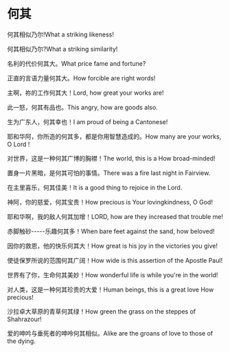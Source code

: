 # 何其

<p><span class="chinese">何其相似乃尔!</span><span class="english">What a striking likeness!</span></p>

<p><span class="chinese">何其相似乃尔?</span><span class="english">What a striking similarity!</span></p>

<p><span class="chinese">名利的代价何其大。</span><span class="english">What price fame and fortune?</span></p>

<p><span class="chinese">正直的言语力量何其大。</span><span class="english">How forcible are right words!</span></p>

<p><span class="chinese">主啊，祢的工作何其大！</span><span class="english">Lord, how great your works are!</span></p>

<p><span class="chinese">此一怒，何其有品也。</span><span class="english">This angry, how are goods also.</span></p>

<p><span class="chinese">生为广东人，何其幸也！</span><span class="english">I am proud of being a Cantonese!</span></p>

<p><span class="chinese">耶和华阿，你所造的何其多，都是你用智慧造成的。</span><span class="english">How many are your works, O Lord !</span></p>

<p><span class="chinese">对世界，这是一种何其广博的胸襟！</span><span class="english">The world, this is a How broad-minded!</span></p>

<p><span class="chinese">置身一片黑暗，是何其可怕的事情。</span><span class="english">There was a fire last night in Fairview.</span></p>

<p><span class="chinese">在主里喜乐，何其佳美！</span><span class="english">It is a good thing to rejoice in the Lord.</span></p>

<p><span class="chinese">神阿，你的慈爱，何其宝贵！</span><span class="english">How precious is Your lovingkindness, O God!</span></p>

<p><span class="chinese">耶和华啊，我的敌人何其加增！</span><span class="english">LORD, how are they increased that trouble me!</span></p>

<p><span class="chinese">赤脚触砂-----乐趣何其多！</span><span class="english">When bare feet against the sand, how beloved!</span></p>

<p><span class="chinese">因你的救恩，他的快乐何其大！</span><span class="english">How great is his joy in the victories you give!</span></p>

<p><span class="chinese">使徒保罗所说的范围何其广阔！</span><span class="english">How wide is this assertion of the Apostle Paul!</span></p>

<p><span class="chinese">世界有了你，生命何其美妙！</span><span class="english">How wonderful life is while you're in the world!</span></p>

<p><span class="chinese">对人类，这是一种何其珍贵的大爱！</span><span class="english">Human beings, this is a great love How precious!</span></p>

<p><span class="chinese">沙拉卓大草原的青草何其绿！</span><span class="english">How green the grass on the steppes of Shahrazour!</span></p>

<p><span class="chinese">爱的呻吟与垂死者的呻呤何其相似。</span><span class="english">Alike are the groans of love to those of the dying.</span></p>

